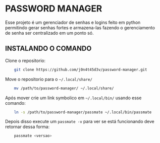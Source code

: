 # PASSWORD MANAGER

Esse projeto é um gerenciador de senhas e logins feito em python permitindo
gerar senhas fortes e armazena-las fazendo o gerenciamento de senha ser centralizado em um ponto só.

## INSTALANDO O COMANDO

Clone o repositorio:
```bash
    git clone https://github.com/j0n4t45d3v/password-manager.git
```
Move o repositorio para o `~/.local/share/`
```bash
    mv /path/to/password-manager/ ~/.local/share/
```

Após mover crie um link symbolico em `~/.local/bin/` usando esse comando:
```bash
    ln -s /path/to/password-manager/passmate ~/.local/bin/passmate
```

Depois disso execute um `passmate -v` para ver se está funcionando deve retornar dessa forma:
```bash
    passmate <versao>
```
